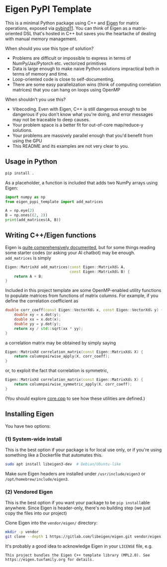 # Eigen PyPI Template

This is a minimal Python package using C++ and [Eigen](https://eigen.tuxfamily.org/) for matrix operations, exposed via [pybind11](https://github.com/pybind/pybind11). You can think of Eigen as a matrix-oriented DSL that's hosted in C++ but saves you the heartache of dealing with manual memory management. 

When should you use this type of solution?

* Problems are difficult or impossible to express in terms of NumPy/Jax/Pytorch etc. vectorized primitives
* Data is large enough to make naive Python solutions impractical both in terms of memory and time.
* Loop-oriented code is close to self-documenting.
* There are some easy parallelization wins (think of computing correlation matrices) that you can hang on loops using OpenMP

When shouldn't you use this?

* Vibecoding. Even with Eigen, C++ is still dangerous enough to be dangerous if you don't know what you're doing, and error messages may not be traceable to deep causes.
* Your problem space is a better fit for out-of-core map/reduce-y solutions.
* Your problems are massively parallel enough that you'd benefit from using the GPU
* This README and its examples are not very clear to you.  

## Usage in Python

```bash
pip install .
```


As a placeholder, a function is included that adds two NumPy arrays using Eigen:

```python
import numpy as np
from eigen_pypi_template import add_matrices

A = np.eye(2)
B = np.ones((2, 2))
print(add_matrices(A, B))
```

## Writing C++/Eigen functions

Eigen is [quite comprehensively documented](https://eigen.tuxfamily.org/dox/), but for some things reading some starter codes (or asking your AI chatbot) may be enough. `add_matrices` is simply

```cpp
Eigen::MatrixXd add_matrices(const Eigen::MatrixXd& A, 
                             const Eigen::MatrixXd& B) {
    return A + B;
}
```

Included in this project template are some OpenMP-enabled utility functions to populate matrices from functions of matrix columns. For example, if you define the correlation coefficient as

```cpp
double corr_coeff(const Eigen::VectorXd& x, const Eigen::VectorXd& y) {
    double xy = x.dot(y);
    double xx = x.dot(x);
    double yy = y.dot(y);
    return xy / std::sqrt(xx * yy);
}
```

a correlation matrix may be obtained by simply saying

```cpp
Eigen::MatrixXd correlation_matrix(const Eigen::MatrixXd& X) {
    return columnpairwise_apply(X, corr_coeff);
}
```

or, to exploit the fact that correlation is symmetric,

```cpp
Eigen::MatrixXd correlation_matrix(const Eigen::MatrixXd& X) {
    return columnpairwise_symmetric_apply(X, corr_coeff);
}
```

(You should explore [core.cpp](eigen_pypi_template/core.cpp) to see how these utilities are defined.)

## Installing Eigen

You have two options:

### (1) System-wide install

This is the best option if your package is for local use only, or if you're using something like a Dockerfile that automates this.

```bash
sudo apt install libeigen3-dev  # Debian/Ubuntu-like
```

Make sure Eigen headers are installed under `/usr/include/eigen3` or `/opt/homebrew/include/eigen3`.

### (2) Vendored Eigen

This is the best option if you want your package to be `pip install`able anywhere. Since Eigen is header-only, there's no building step (we just copy the files into our project)

Clone Eigen into the `vendor/eigen/` directory:

```bash
mkdir -p vendor
git clone --depth 1 https://gitlab.com/libeigen/eigen.git vendor/eigen
```

It's probably a good idea to acknowledge Eigen in your `LICENSE` file, e.g.

```This project bundles the Eigen C++ template library (MPL2.0). See https://eigen.tuxfamily.org for details.```